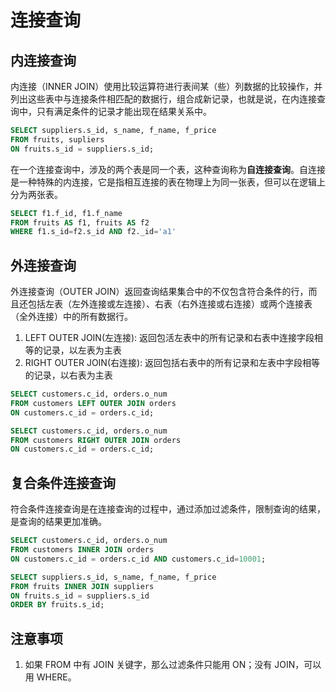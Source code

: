 # 连接查询

## 内连接查询

内连接（INNER JOIN）使用比较运算符进行表间某（些）列数据的比较操作，并列出这些表中与连接条件相匹配的数据行，组合成新记录，也就是说，在内连接查询中，只有满足条件的记录才能出现在结果关系中。

```sql
SELECT suppliers.s_id, s_name, f_name, f_price
FROM fruits, supliers
ON fruits.s_id = suppliers.s_id;
```

在一个连接查询中，涉及的两个表是同一个表，这种查询称为**自连接查询**。自连接是一种特殊的内连接，它是指相互连接的表在物理上为同一张表，但可以在逻辑上分为两张表。

```sql
SELECT f1.f_id, f1.f_name
FROM fruits AS f1, fruits AS f2
WHERE f1.s_id=f2.s_id AND f2._id='a1'
```

## 外连接查询

外连接查询（OUTER JOIN）返回查询结果集合中的不仅包含符合条件的行，而且还包括左表（左外连接或左连接）、右表（右外连接或右连接）或两个连接表（全外连接）中的所有数据行。

1. LEFT OUTER JOIN(左连接): 返回包活左表中的所有记录和右表中连接字段相等的记录，以左表为主表
1. RIGHT OUTER JOIN(右连接): 返回包括右表中的所有记录和左表中字段相等的记录，以右表为主表

```sql
SELECT customers.c_id, orders.o_num
FROM customers LEFT OUTER JOIN orders
ON customers.c_id = orders.c_id;
```

```sql
SELECT customers.c_id, orders.o_num
FROM customers RIGHT OUTER JOIN orders
ON customers.c_id = orders.c_id;
```

## 复合条件连接查询

符合条件连接查询是在连接查询的过程中，通过添加过滤条件，限制查询的结果，是查询的结果更加准确。

```sql
SELECT customers.c_id, orders.o_num
FROM customers INNER JOIN orders
ON customers.c_id = orders.c_id AND customers.c_id=10001;
```

```sql
SELECT suppliers.s_id, s_name, f_name, f_price
FROM fruits INNER JOIN suppliers
ON fruits.s_id = suppliers.s_id
ORDER BY fruits.s_id;
```

## 注意事项

1. 如果 FROM 中有 JOIN 关键字，那么过滤条件只能用 ON；没有 JOIN，可以用 WHERE。
